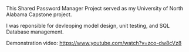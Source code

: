 This Shared Password Manager Project served as my University of North Alabama Capstone project.

I was reponsible for devleoping model design, unit testing, and SQL Database management.

Demonstration video:
https://www.youtube.com/watch?v=zco-dw8cVz8
